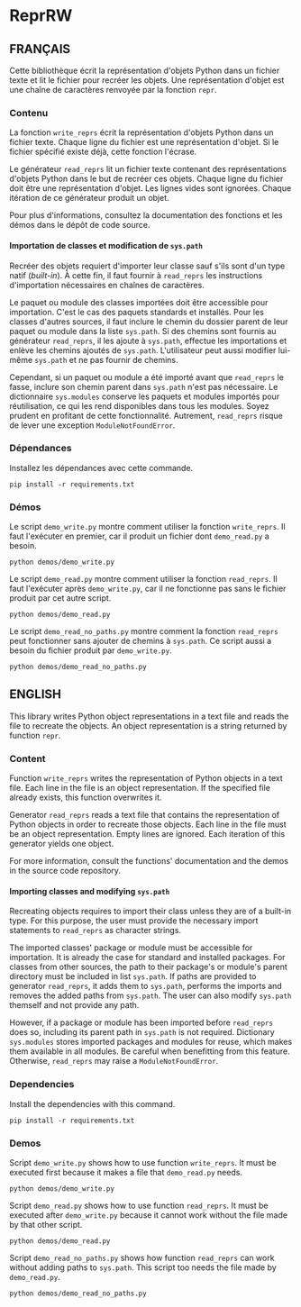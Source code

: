# ReprRW

## FRANÇAIS

Cette bibliothèque écrit la représentation d'objets Python dans un fichier
texte et lit le fichier pour recréer les objets. Une représentation d'objet
est une chaîne de caractères renvoyée par la fonction `repr`.

### Contenu

La fonction `write_reprs` écrit la représentation d'objets Python dans un
fichier texte. Chaque ligne du fichier est une représentation d'objet. Si le
fichier spécifié existe déjà, cette fonction l'écrase.

Le générateur `read_reprs` lit un fichier texte contenant des représentations
d'objets Python dans le but de recréer ces objets. Chaque ligne du fichier doit
être une représentation d'objet. Les lignes vides sont ignorées. Chaque
itération de ce générateur produit un objet.

Pour plus d'informations, consultez la documentation des fonctions et les démos
dans le dépôt de code source.

#### Importation de classes et modification de `sys.path`

Recréer des objets requiert d'importer leur classe sauf s'ils sont d'un type
natif (*built-in*). À cette fin, il faut fournir à `read_reprs` les
instructions d'importation nécessaires en chaînes de caractères.

Le paquet ou module des classes importées doit être accessible pour
importation. C'est le cas des paquets standards et installés. Pour les classes
d'autres sources, il faut inclure le chemin du dossier parent de leur paquet ou
module dans la liste `sys.path`. Si des chemins sont fournis au générateur
`read_reprs`, il les ajoute à `sys.path`, effectue les importations et enlève
les chemins ajoutés de `sys.path`. L'utilisateur peut aussi modifier lui-même
`sys.path` et ne pas fournir de chemins.

Cependant, si un paquet ou module a été importé avant que `read_reprs` le
fasse, inclure son chemin parent dans `sys.path` n'est pas nécessaire. Le
dictionnaire `sys.modules` conserve les paquets et modules importés pour
réutilisation, ce qui les rend disponibles dans tous les modules. Soyez prudent
en profitant de cette fonctionnalité. Autrement, `read_reprs` risque de lever
une exception `ModuleNotFoundError`.

### Dépendances

Installez les dépendances avec cette commande.
```
pip install -r requirements.txt
```

### Démos

Le script `demo_write.py` montre comment utiliser la fonction `write_reprs`. Il
faut l'exécuter en premier, car il produit un fichier dont `demo_read.py` a
besoin.

```
python demos/demo_write.py
```

Le script `demo_read.py` montre comment utiliser la fonction `read_reprs`. Il
faut l'exécuter après `demo_write.py`, car il ne fonctionne pas sans le fichier
produit par cet autre script.

```
python demos/demo_read.py
```

Le script `demo_read_no_paths.py` montre comment la fonction `read_reprs` peut
fonctionner sans ajouter de chemins à `sys.path`. Ce script aussi a besoin du
fichier produit par `demo_write.py`.

```
python demos/demo_read_no_paths.py
```

## ENGLISH

This library writes Python object representations in a text file and reads the
file to recreate the objects. An object representation is a string returned by
function `repr`.

### Content

Function `write_reprs` writes the representation of Python objects in a text
file. Each line in the file is an object representation. If the specified file
already exists, this function overwrites it.

Generator `read_reprs` reads a text file that contains the representation of
Python objects in order to recreate those objects. Each line in the file must
be an object representation. Empty lines are ignored. Each iteration of this
generator yields one object.

For more information, consult the functions' documentation and the demos in the
source code repository.

#### Importing classes and modifying `sys.path`

Recreating objects requires to import their class unless they are of a built-in
type. For this purpose, the user must provide the necessary import statements
to `read_reprs` as character strings.

The imported classes' package or module must be accessible for importation. It
is already the case for standard and installed packages. For classes from other
sources, the path to their package's or module's parent directory must be
included in list `sys.path`. If paths are provided to generator `read_reprs`,
it adds them to `sys.path`, performs the imports and removes the added paths
from `sys.path`. The user can also modify `sys.path` themself and not provide
any path.

However, if a package or module has been imported before `read_reprs` does so,
including its parent path in `sys.path` is not required. Dictionary
`sys.modules` stores imported packages and modules for reuse, which makes them
available in all modules. Be careful when benefitting from this feature.
Otherwise, `read_reprs` may raise a `ModuleNotFoundError`.

### Dependencies

Install the dependencies with this command.
```
pip install -r requirements.txt
```

### Demos

Script `demo_write.py` shows how to use function `write_reprs`. It must be
executed first because it makes a file that `demo_read.py` needs.

```
python demos/demo_write.py
```

Script `demo_read.py` shows how to use function `read_reprs`. It must be
executed after `demo_write.py` because it cannot work without the file made by
that other script.

```
python demos/demo_read.py
```

Script `demo_read_no_paths.py` shows how function `read_reprs` can work without
adding paths to `sys.path`. This script too needs the file made by `demo_read.py`.

```
python demos/demo_read_no_paths.py
```
